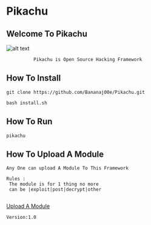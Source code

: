 # Pikachu
## Welcome To Pikachu



![alt text](https://i.ibb.co/Sv0g4cN/IMG-20200114-232046-239.jpg)
             


              Pikachu is Open Source Hacking Framework
               
               
               
## How To Install
` git clone https://github.com/Bananaj00e/Pikachu.git `

`bash install.sh `


## How To Run
 `pikachu`
 
 
 

 
## How To Upload A Module
```
Any One can upload A Module To This Framework 
 
Rules :
 The module is for 1 thing no more
 can be |exploit|post|decrypt|other
 

```
[Upload A Module](https://form.jotform.com/200137141537546)

`Version:1.0`
